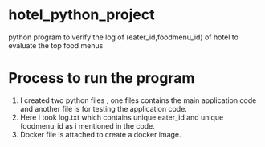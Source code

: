 # hotel_python_project
python program to verify the log of (eater_id,foodmenu_id) of hotel to evaluate the top food menus

# Process to run the program

1) I created two python files , one files contains the main application code and another file is for testing the application code.
2) Here I took log.txt which contains unique eater_id and unique foodmenu_id as i mentioned in the code.
3) Docker file is attached to create a docker image.
